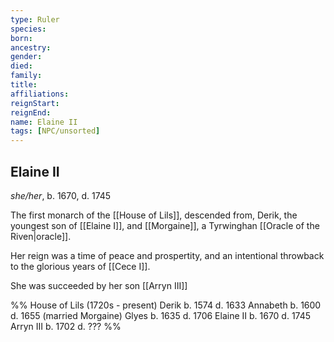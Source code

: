 ```yaml
---
type: Ruler
species:
born:
ancestry:
gender:
died:
family:
title:
affiliations:
reignStart:
reignEnd:
name: Elaine II
tags: [NPC/unsorted]
---
```

## Elaine II
*she/her*, b. 1670, d. 1745

The first monarch of the [[House of Lils]], descended from, Derik, the youngest son of [[Elaine I]], and [[Morgaine]], a Tyrwinghan [[Oracle of the Riven|oracle]].

Her reign was a time of peace and prospertity, and an intentional throwback to the glorious years of [[Cece I]]. 

She was succeeded by her son [[Arryn III]]

%%
House of Lils (1720s - present)
Derik 		b. 1574 d. 1633
Annabeth 	b. 1600 d. 1655 (married Morgaine)
Glyes		b. 1635 d. 1706
Elaine II   b. 1670 d. 1745 
Arryn III   b. 1702 d. ???
%%
